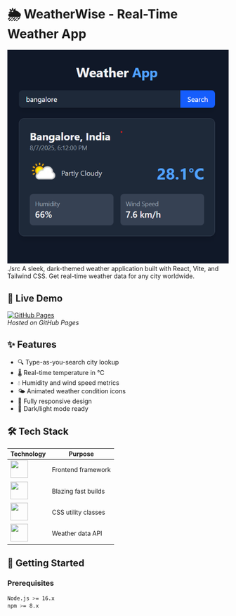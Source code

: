 # 🌦️ WeatherWise - Real-Time Weather App

![Weather App Screenshot](./src/assets/Demo.png)
./src
A sleek, dark-themed weather application built with React, Vite, and Tailwind CSS. Get real-time weather data for any city worldwide.

## 🚀 Live Demo
[![GitHub Pages](https://img.shields.io/badge/Live_Demo-222222?style=for-the-badge&logo=github&logoColor=white)](https://as1fx.github.io/weather-app-react-tailwindcss)  
*Hosted on GitHub Pages*

## ✨ Features
- 🔍 Type-as-you-search city lookup
- 🌡️ Real-time temperature in °C
- 💧 Humidity and wind speed metrics
- 🌤️ Animated weather condition icons
- 📱 Fully responsive design
- 🎨 Dark/light mode ready

## 🛠️ Tech Stack
<div align="center">
  
| Technology | Purpose |
|------------|---------|
| <img src="https://cdn.jsdelivr.net/gh/devicons/devicon/icons/react/react-original.svg" width="40" height="40"/> | Frontend framework |
| <img src="https://vitejs.dev/logo.svg" width="40" height="40"/> | Blazing fast builds |
| <img src="https://tailwindcss.com/_next/static/media/tailwindcss-mark.79614a5f61617ba49a0891494521226b.svg" width="40" height="40"/> | CSS utility classes |
| <img src="https://www.weatherapi.com/docs/weatherapi_logo.png" width="40" height="40"/> | Weather data API |

</div>

## 🏁 Getting Started

### Prerequisites
```bash
Node.js >= 16.x
npm >= 8.x
